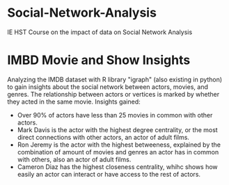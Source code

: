 # Social-Network-Analysis
IE HST Course on the impact of data on Social Network Analysis

# IMBD Movie and Show Insights
Analyzing the IMDB dataset with R library "igraph" (also existing in python) to gain insights about the social network between actors, movies, and genres. 
The relationship between actors or vertices is marked by whether they acted in the same movie.
Insights gained: 
- Over 90% of actors have less than 25 movies in common with other actors. 
- Mark Davis is the actor with the highest degree centrality, or the most direct connections with other actors, an actor of adult films.
- Ron Jeremy is the actor with the highest betweeness, explained by the combination of amount of movies and genres an actor has in common with others, also an actor of adult films.
- Cameron Diaz has the highest closeness centrality, whihc shows how easily an actor can interact or have access to the rest of actors.  
